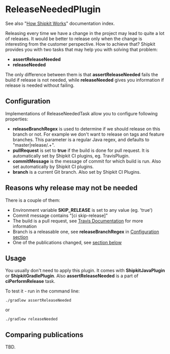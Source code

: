 # ReleaseNeededPlugin

See also "[How Shipkit Works](/docs/how-shipkit-works.md)" documentation index.

Releasing every time we have a change in the project may lead to quite
a lot of releases. It would be better to release only when the change is
interesting from the customer perspective. How to achieve that? Shipkit
provides you with two tasks that may help you with solving that problem:
- **assertReleaseNeeded**
- **releaseNeeded**

The only difference between them is that **assertReleaseNeeded** fails
the build if release is not needed, while **releaseNeeded** gives
you information if release is needed without failing.

## Configuration

Implementations of ReleaseNeededTask allow you to configure following properties:
- **releaseBranchRegex** is used to determine if we should release on this branch or not.
For example we don't want to release on tags and feature branches. This parameter is a
regular Java regex, and defaults to "master|release/.+".
- **pullRequest** is set to **true** if the build is done for pull request.
It is automatically set by Shipkit CI plugins, eg. TravisPlugin.
- **commitMessage** is the message of commit for which build is run.
Also set automatically by Shipkit CI plugins.
- **branch** is a current Git branch. Also set by Shipkit CI Plugins.


## Reasons why release may not be needed

There is a couple of them:
- Environment variable **SKIP_RELEASE** is set to any value (eg. 'true')
- Commit message contains "[ci skip-release]"
- The build is a pull request, see [Travis Documentation](https://docs.travis-ci.com/user/environment-variables/) for more information
- Branch is a releasable one, see **releaseBranchRegex** in [Configuration section](#configuration)
- One of the publications changed, see [section below](#comparing-publications)

## Usage

You usually don't need to apply this plugin. It comes with **ShipkitJavaPlugin**
or **ShipkitGradlePlugin**. Also **assertReleaseNeeded** is a part of **ciPerformRelease** task.

To test it - run in the command line:

```
./gradlew assertReleaseNeeded
```

or

```
./gradlew releaseNeeded
```


## Comparing publications

TBD.
